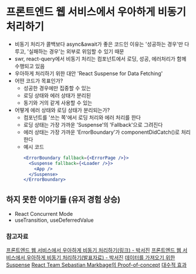 # 프론트엔드 웹 서비스에서 우아하게 비동기 처리하기

- 비동기 처리가 콜백보다 async&await가 좋은 코드인 이유는 '성공하는 경우'만 다루고, '실패하는 경우'는 외부로 위임할 수 있기 때문
- swr, react-query에서 비동기 처리는 컴포넌트에서 로딩, 성공, 에러처리가 함께 수행되고 있음
- 우아하게 처리하기 위한 대안 'React Suspense for Data Fetching'
- 어떤 코드가 목표인가?
  - 성공한 경우에만 집중할 수 있는
  - 로딩 상태와 에러 상태가 분리된
  - 동기와 거의 같게 사용할 수 있는
- 어떻게 에러 상태와 로딩 상태가 분리되는가?
  - 컴포넌트를 '쓰는 쪽'에서 로딩 처리와 에러 처리를 한다
  - 로딩 상태는 가장 가까운 'Suspense'의 'Fallback'으로 그려진다
  - 에러 상태는 가장 가까운 'ErrorBoundary'가 componentDidCatch()로 처리한다
  - 예시 코드
    ```jsx
    <ErrorBoundary fallback={<ErrorPage />}>
      <Suspense fallback={<Loader />}>
        <App />
      </Suspense>
    </ErrorBoundary>
    ```

## 하지 못한 이야기들 (유저 경험 상승)

- React Concurrent Mode
- useTransition, useDeferredValue

### 참고자료

[프론트엔드 웹 서비스에서 우아하게 비동기 처리하기(링크) - 박서진](https://toss.im/slash-21/sessions/3-1)
[프론트엔드 웹 서비스에서 우아하게 비동기 처리하기(발표자료) - 박서진](https://static.toss.im/slash21/pdf/[%ED%86%A0%EC%8A%A4_SLASH%2021]%20%ED%94%84%EB%A1%A0%ED%8A%B8%EC%97%94%EB%93%9C%20%EC%9B%B9%20%EC%84%9C%EB%B9%84%EC%8A%A4%EC%97%90%EC%84%9C%20%EC%9A%B0%EC%95%84%ED%95%98%EA%B2%8C%20%EB%B9%84%EB%8F%99%EA%B8%B0%20%EC%B2%98%EB%A6%AC%ED%95%98%EA%B8%B0_%EB%B0%95%EC%84%9C%EC%A7%84.pdf)
[데이터를 가져오기 위한 Suspense](https://ko.reactjs.org/docs/concurrent-mode-suspense.html)
[React Team Sebastian Markbage의 Proof-of-concept](https://gist.github.com/sebmarkbage)
[대수적 효과](https://overreacted.io/algebraic-effects-for-the-rest-of-us/)
